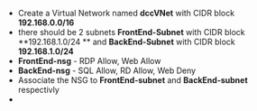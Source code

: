 - Create a Virtual Network named **dccVNet** with CIDR block **192.168.0.0/16**
- there should be 2 subnets **FrontEnd-Subnet** with CIDR block **192.168.1.0/24 ** and **BackEnd-Subnet** with CIDR block **192.168.1.0/24**
- **FrontEnd-nsg**    - RDP Allow, Web Allow
- **BackEnd-nsg**     - SQL Allow, RD Allow, Web Deny      
- Associate the NSG to **FrontEnd-subnet** and **BackEnd-subnet** respectivly
- 
